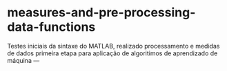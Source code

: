 # measures-and-pre-processing-data-functions

Testes iniciais da sintaxe do MATLAB, realizado processamento e medidas de dados primeira etapa para aplicação de algoritimos de aprendizado de máquina — 
